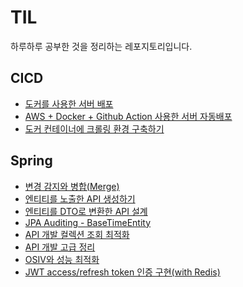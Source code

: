 # TIL
하루하루 공부한 것을 정리하는 레포지토리입니다.

## CICD
- [도커를 사용한 서버 배포](https://github.com/9keyyyy/TIL/blob/main/CICD/Docker%20%EC%84%9C%EB%B2%84%20%EB%B0%B0%ED%8F%AC.md)
- [AWS + Docker + Github Action 사용한 서버 자동배포](https://github.com/9keyyyy/TIL/blob/main/CICD/AWS%2BDocker%2BGithub%20Action.md)
- [도커 컨테이너에 크롤링 환경 구축하기](https://github.com/9keyyyy/TIL/blob/main/CICD/%EB%8F%84%EC%BB%A4%20%EC%BB%A8%ED%85%8C%EC%9D%B4%EB%84%88%EC%97%90%20%ED%81%AC%EB%A1%A4%EB%A7%81%20%ED%99%98%EA%B2%BD%20%EA%B5%AC%EC%B6%95%ED%95%98%EA%B8%B0.md)

## Spring
- [변경 감지와 병합(Merge)](https://github.com/9keyyyy/TIL/blob/main/Spring/%EB%B3%80%EA%B2%BD%20%EA%B0%90%EC%A7%80%EC%99%80%20%EB%B3%91%ED%95%A9(Merge).md)
- [엔티티를 노출한 API 생성하기](https://github.com/9keyyyy/TIL/blob/main/Spring/%EC%97%94%ED%8B%B0%ED%8B%B0%EB%A5%BC%20%EB%85%B8%EC%B6%9C%ED%95%9C%20API%20%EC%84%A4%EA%B3%84.md)
- [엔티티를 DTO로 변환한 API 설계](https://github.com/9keyyyy/TIL/blob/main/Spring/%EC%97%94%ED%8B%B0%ED%8B%B0%EB%A5%BC%20DTO%EB%A1%9C%20%EB%B3%80%ED%99%98%ED%95%9C%20API%20%EC%84%A4%EA%B3%84.md)
- [JPA Auditing - BaseTimeEntity](https://github.com/9keyyyy/TIL/blob/main/Spring/JPA%20Auditing%20-%20BaseTimeEntity.md)
- [API 개발 컬렉션 조회 최적화](https://github.com/9keyyyy/TIL/blob/main/Spring/API%20%EA%B0%9C%EB%B0%9C%20%EC%BB%AC%EB%A0%89%EC%85%98%20%EC%A1%B0%ED%9A%8C%20%EC%B5%9C%EC%A0%81%ED%99%94.md)
- [API 개발 고급 정리](https://github.com/9keyyyy/TIL/blob/main/Spring/API%20%EA%B0%9C%EB%B0%9C%20%EC%A0%95%EB%A6%AC.md)
- [OSIV와 성능 최적화](https://github.com/9keyyyy/TIL/blob/main/Spring/OSIV%EC%99%80%20%EC%84%B1%EB%8A%A5%20%EC%B5%9C%EC%A0%81%ED%99%94.md)
- [JWT access/refresh token 인증 구현(with Redis)](https://github.com/9keyyyy/TIL/blob/main/Spring/JWT%20access%26refresh%20token%20%EA%B5%AC%ED%98%84(with%20Redis).md)
